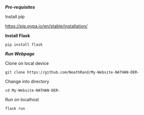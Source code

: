 ***Pre-requisites***

Install pip

https://pip.pypa.io/en/stable/installation/

**Install Flask**

``
pip install flask
``

***Run Webpage***

Clone on local device

``
git clone https://github.com/NeathRand/My-Website-NATHAN-DER-
``

Change into directory

``
cd My-Website-NATHAN-DER-
``

Run on localhost

``
flask run
``
